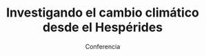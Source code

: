 ---
layout: post
title: "Investigando el cambio climático desde el Hespérides"
subtitle: "Conferencia"
background: "/img/posts/bg-cartagena.jpg"
eventdate: 2019-01-23 09:00:00 +0100
placeName: "I.E.S. Los Molinos."
placeMapsUrl: https://www.google.es/maps/place/IES+Los+Molinos/@37.6290482,-0.9847784,17z/data=!3m1!4b1!4m5!3m4!1s0xd6342026d94831f:0xb6d507efdc584f71!8m2!3d37.629044!4d-0.9825897?hl=en
category: "local"
tags: "cartagena"
speakers:
    - name: "Francesca Iuculano"
---